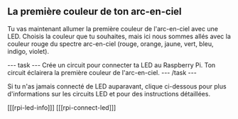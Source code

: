 ## La première couleur de ton arc-en-ciel

Tu vas maintenant allumer la première couleur de l'arc-en-ciel avec une LED. Choisis la couleur que tu souhaites, mais ici nous sommes allés avec la couleur rouge du spectre arc-en-ciel (rouge, orange, jaune, vert, bleu, indigo, violet).

--- task ---
Crée un circuit pour connecter ta LED au Raspberry Pi. Ton circuit éclairera la première couleur de l'arc-en-ciel.
--- /task ---

Si tu n'as jamais connecté de LED auparavant, clique ci-dessous pour plus d'informations sur les circuits LED et pour des instructions détaillées.

[[[rpi-led-info]]] 
[[[rpi-connect-led]]]